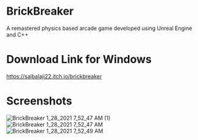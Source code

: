 # BrickBreaker
A remastered physics based arcade game developed using Unreal Engine and C++

# Download Link for Windows 
https://saibalaji22.itch.io/brickbreaker

# Screenshots

![BrickBreaker   1_28_2021 7_52_47 AM (1)](https://user-images.githubusercontent.com/51410810/106081746-7513d500-613f-11eb-880a-b01a1ece8e86.png)
![BrickBreaker   1_28_2021 7_52_47 AM](https://user-images.githubusercontent.com/51410810/106081751-76dd9880-613f-11eb-97ee-3d01b6ac1596.png)
![BrickBreaker   1_28_2021 7_52_49 AM](https://user-images.githubusercontent.com/51410810/106081754-78a75c00-613f-11eb-8002-0fefcaf523e0.png)

